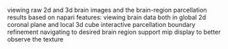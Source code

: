 viewing raw 2d and 3d brain images and the brain-region parcellation results based on napari 
features:
viewing brain data both in global 2d coronal plane and local 3d cube
interactive parcellation boundary refinement
navigating to desired brain region
support mip display to better observe the texture
